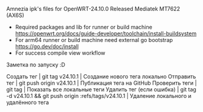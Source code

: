 Amnezia ipk's files for OpenWRT-24.10.0 Released Mediatek MT7622 (AX6S)

- Required packages and lib for runner or build machine https://openwrt.org/docs/guide-developer/toolchain/install-buildsystem
- For arm64 runner or build machine need external go bootstrap https://go.dev/doc/install 
- For success compile view workflow


Заметка по запуску :D

Создать тег | git tag v24.10.1 | Создание нового тега локально
Отправить тег | git push origin v24.10.1 | Публикация тега на GitHub
Проверить теги | git tag | Показать все локальные теги
Удалить тег (если ошибка) | git tag -d v24.10.1 && git push origin :refs/tags/v24.10.1 | Удаление локального и удалённого тега
